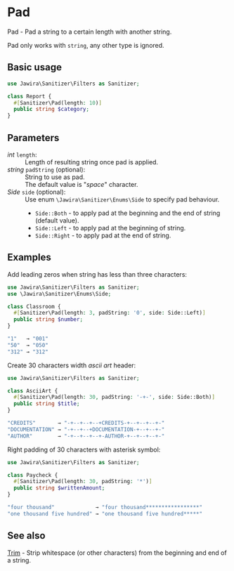 # Pad

Pad - Pad a string to a certain length with another string.

Pad only works with `string`, any other type is ignored.

## Basic usage

```php
use Jawira\Sanitizer\Filters as Sanitizer;

class Report {
  #[Sanitizer\Pad(length: 10)]
  public string $category;
}
```

## Parameters

<dl>
<dt><em>int</em> <code>length</code>:</dt>
<dd>Length of resulting string once pad is applied.</dd>
<dt><em>string</em> <code>padString</code> (optional):</dt>
<dd>
String to use as pad.<br>
The default value is "<em>space</em>" character.
</dd>
<dt><em>Side</em> <code>side</code> (optional):</dt>
<dd>
Use enum <code>\Jawira\Sanitizer\Enums\Side</code> to specify pad behaviour.<br>
<ul>
<li><code>Side::Both</code> - to apply pad at the beginning and the end of string (default value).</li>
<li><code>Side::Left</code> - to apply pad at the beginning of string.</li>
<li><code>Side::Right</code> - to apply pad at the end of string.</li>
</ul>
</dd>
</dl>

## Examples

Add leading zeros when string has less than three characters:

```php
use Jawira\Sanitizer\Filters as Sanitizer;
use \Jawira\Sanitizer\Enums\Side;

class Classroom {
  #[Sanitizer\Pad(length: 3, padString: '0', side: Side::Left)]
  public string $number;
}
```

```php
"1"   → "001"
"50"  → "050"
"312" → "312"
```

Create 30 characters width _ascii art_ header:

```php
use Jawira\Sanitizer\Filters as Sanitizer;

class AsciiArt {
  #[Sanitizer\Pad(length: 30, padString: '-+-', side: Side::Both)]
  public string $title;
}
```

```php
"CREDITS"       → "-+--+--+--+CREDITS-+--+--+--+-"
"DOCUMENTATION" → "-+--+--+DOCUMENTATION-+--+--+-"
"AUTHOR"        → "-+--+--+--+-AUTHOR-+--+--+--+-"
```

Right padding of 30 characters with asterisk symbol:

```php
use Jawira\Sanitizer\Filters as Sanitizer;

class Paycheck {
  #[Sanitizer\Pad(length: 30, padString: '*')]
  public string $writtenAmount;
}
```

```php
"four thousand"             → "four thousand*****************"
"one thousand five hundred" → "one thousand five hundred*****"
```

## See also

[Trim](Trim.md) - Strip whitespace (or other characters) from the beginning and
end of a string.
